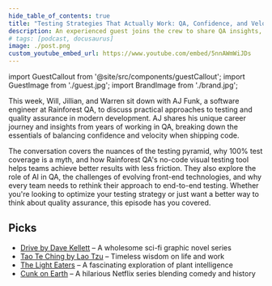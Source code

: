 ```yaml
---
hide_table_of_contents: true
title: "Testing Strategies That Actually Work: QA, Confidence, and Velocity"
description: An experienced guest joins the crew to share QA insights, testing strategies, and how teams can balance confidence and velocity with practical, no-code tools.
# tags: [podcast, docusaurus]
image: ./post.png
custom_youtube_embed_url: https://www.youtube.com/embed/5nnAWmWiJDs
---
```


import GuestCallout from '@site/src/components/guestCallout';
import GuestImage from './guest.jpg';
import BrandImage from './brand.jpg';

<GuestCallout name="AJ Funk" link="https://www.linkedin.com/in/ajfunk" image={GuestImage} brandImg={BrandImage} />

This week, Will, Jillian, and Warren sit down with AJ Funk, a software engineer at Rainforest QA, to discuss practical approaches to testing and quality assurance in modern development. AJ shares his unique career journey and insights from years of working in QA, breaking down the essentials of balancing confidence and velocity when shipping code.

<!-- truncate --->

The conversation covers the nuances of the testing pyramid, why 100% test coverage is a myth, and how Rainforest QA's no-code visual testing tool helps teams achieve better results with less friction. They also explore the role of AI in QA, the challenges of evolving front-end technologies, and why every team needs to rethink their approach to end-to-end testing. Whether you're looking to optimize your testing strategy or just want a better way to think about quality assurance, this episode has you covered.

## Picks

* [Drive by Dave Kellett](https://www.drivecomic.com/) – A wholesome sci-fi graphic novel series
* [Tao Te Ching by Lao Tzu](https://www.goodreads.com/book/show/67896.Tao_Te_Ching) – Timeless wisdom on life and work
* [The Light Eaters](https://www.goodreads.com/book/show/196774338-the-light-eatershttps://www.goodreads.com/book/show/196774338-the-light-eaters) – A fascinating exploration of plant intelligence
* [Cunk on Earth](https://www.imdb.com/title/tt16867040/) – A hilarious Netflix series blending comedy and history